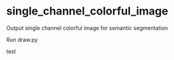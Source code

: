 # single_channel_colorful_image
Output single channel colorful image for semantic segmentation

Run draw.py

test

